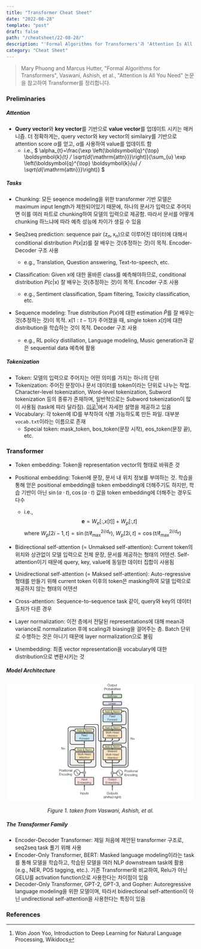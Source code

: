 ```yaml
---
title: "Transformer Cheat Sheet"
date: "2022-08-28"
template: "post"
draft: false
path: "/cheatsheet/22-08-28/"
description: "'Formal Algorithms for Transformers'과 'Attention Is All You Need' 논문을 참고하여 Transformer를 정리합니다. Attention은 query vector와 key vector를 기반으로 value vector를 업데이트 시키는 매커니즘입니다. 그리고 Attention을 기반으로 2017년에 Transformer라는 구조가 제안되었습니다."
category: "Cheat Sheet"
---
```


> Mary Phuong and Marcus Hutter, "Formal Algorithms for Transformers",  Vaswani, Ashish, et al., "Attention Is All You Need" 논문을 참고하여 Transformer를 정리합니다.

### Preliminaries

##### Attention

- **Query vector**와 **key vector**를 기반으로 **value vector**를 업데이트 시키는 매커니즘. 더 정확하게는, query vector와 key vector의 similairy를 기반으로 attention score $\alpha$를 얻고, $\alpha$를 사용하여 value를 업데이트 함
  - i.e., $
    \alpha_{t}=\frac{\exp \left(\boldsymbol{q}^{\top} \boldsymbol{k}_{t} / \sqrt{d_{\mathrm{attn}}}\right)}{\sum_{u} \exp \left(\boldsymbol{q}^{\top} \boldsymbol{k}_{u} / \sqrt{d_{\mathrm{attn}}}\right)}
    $


##### Tasks

- Chunking: 모든 seqence modeling을 위한 transformer 기반 모델은 maximum input length가 제한되어있기 때문에, 하나의 문서가 입력으로 주어지면 이를 여러 파트로 chunking하여 모델의 입력으로 제공함. 따라서 문서를 어떻게 chunking 하느냐에 따라 예측 성능에 차이가 생길 수 있음
- Seq2seq prediction: sequence pair $(\mathrm z_n, \mathrm x_n)$으로 이루어진 데이터에 대해서 conditional distribution $P(\mathrm x| \mathrm z)$를 잘 배우는 것(추정하는 것)이 목적. Encoder-Decoder 구조 사용
  - e.g., Translation, Question answering, Text-to-speech, etc. 

- Classification: Given $\mathrm x$에 대한 올바른 class를 예측해야하므로, conditional distribution $P(c|\mathrm x)$ 잘 배우는 것(추정하는 것)이 목적. Encoder 구조 사용
  - e.g., Sentiment classification, Spam filtering, Toxicity classification, etc.
- Sequence modeling: True distribution $P(x)$에 대한 estimation $\hat{P}$를 잘 배우는 것(추정하는 것)이 목적. $x[1:t-1]$가 주어졌을 때, single token $x[t]$에 대한 distribution을 학습하는 것이 목적. Decoder 구조 사용
  - e.g., RL policy distillation, Language modeling, Music generation과 같은 sequential data 예측에 활용

##### Tokenization

- Token: 모델의 입력으로 주어지는 어떤 의미를 가지는 하나의 단위
- Tokenization: 주어진 문장이나 문서 데이터를 token이라는 단위로 나누는 작업. Character-level tokenization, Word-level tokenization, Subword tokenization 등의 종류가 존재하며, 일반적으로는 Subword tokenization이 많이 사용됨 (task에 따라 달라짐). [이곳](https://wikidocs.net/86649)[^3]에서 자세한 설명을 제공하고 있음
- Vocabulary: 각 token에 ID를 부착하여 식별 가능하도록 만든 파일. 대부분 `vocab.txt`이라는 이름으로 존재
  - Special token: mask\_token, bos\_token(문장 시작), eos\_token(문장 끝), etc.


### Transformer

- Token embedding: Token을 representation vector의 형태로 바꿔준 것
- Positional embedding: Token에 문장, 문서 내 위치 정보를 부여하는 것. 학습을 통해 얻은 positional embedding을 token embedding에 더해주기도 하지만, 학습 기반이 아닌 $\sin(a \cdot t), \cos(a \cdot t)$ 값을 token embedding에 더해주는 경우도 다수
  - i.e., $$\boldsymbol{e}=W_{e}[:, x[t]]+W_{p}[:, t]$$  where $W_{p}[2 i-1, t] =\sin \left(t / \ell_{\max }^{2 i / d_{\mathrm{e}}}\right) 
    , \ W_{p}[2 i, t] =\cos \left(t / \ell_{\max }^{2 i / d_{\mathrm{e}}}\right)$

- Bidirectional self-attention (= Unmaksed self-attention): Current token의 위치와 상관없이 모델 입력으로 전체 문장, 문서를 제공하는 형태의 어텐션. Self-attention이기 때문에 query, key, value에 동일한 데이터 집합이 사용됨
- Unidirectional self-attention (= Maksed self-attention): Auto-regressive 형태를 만들기 위해 current token 이후의 token은 masking하여 모델 입력으로 제공하지 않는 형태의 어텐션
- Cross-attention: Sequence-to-sequence task 같이, query와 key의 데이터 출처가 다른 경우
- Layer normalization: 이전 층에서 전달된 representations에 대해 mean과 variance로 normalization 후에 scaling과 biasing을 걸어주는 층. Batch 단위로 수행하는 것은 아니기 때문에 layer normalization으로 불림
- Unembedding: 최종 vector representation을 vocabulary에 대한 distribution으로 변환시키는 것

##### Model Architecture

<center><img src="../img/Transformer1.png"><p><i>Figure 1. taken from Vaswani, Ashish, et al.</i></p></center>

##### The Transformer Family

- Encoder-Decoder Transformer: 제일 처음에 제안된 transformer 구조로, seq2seq task 풀기 위해 사용
- Encoder-Only Transformer, BERT: Masked language modeling이라는 task를 통해 모델을 학습하고, 학습된 모델을 여러 NLP downstream task에 활용 (e.g., NER, POS tagging, etc.). 기존 Transformer와 비교하여, Relu가 아닌 GELU를 activation function으로 사용한다는 차이점이 있음
- Decoder-Only Transformer, GPT-2, GPT-3, and Gopher: Autoregressive language modeling을 위한 모델이며, 따라서 bidirectional self-attention이 아닌 undirectional self-attention을 사용한다는 특징이 있음

### References

[^ 1 ]:[Phuong, Mary, and Marcus Hutter. "Formal Algorithms for Transformers." *arXiv preprint arXiv:2207.09238* (2022).](https://arxiv.org/abs/2207.09238)
[^ 2 ]:[Vaswani, Ashish, et al. "Attention is all you need." *Advances in neural information processing systems* 30 (2017).](https://proceedings.neurips.cc/paper/2017/hash/3f5ee243547dee91fbd053c1c4a845aa-Abstract.html)
[^ 3 ]:Won Joon Yoo, Introduction to Deep Learning for Natural Language Processing, Wikidocs

